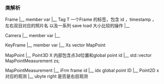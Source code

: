 <!--
 * @Author: Liu Weilong
 * @Date: 2021-05-06 18:55:13
 * @LastEditors: Liu Weilong 
 * @LastEditTime: 2021-05-06 19:12:25
 * @FilePath: /Codes/45. self_backend/ice_ba_reading/class.md
 * @Description: 
-->
### 类解析
Frame
    |__ member var
        |__ Tag T    一个Frame 的标签，包含 id ，timestamp ， 左右双目对应的照片名 
                     以及一系列 save load 大小比较的操作
        |__ 

Camera 
    |__ member var
        |__ 

KeyFrame 
    |__ member var
        |__ Xs       vector MapPoint

MapPoint
    |__ Point3D X    内部包含点3d位置和global point id
    |__ std::vector MapPointMeasurement zs; 

MapPointMeasurement
    |__ iFrm         frame id
    |__ idx          global point ID
    |__ Point2D  x   对应的观测
    |__ ubyte  right 是否是右目观测







